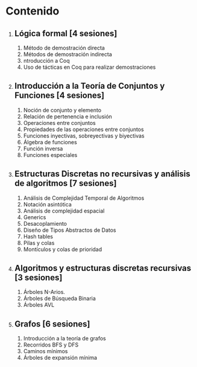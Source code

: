 # Contenido

1. ## Lógica formal [4 sesiones] 

    1. Método de demostración directa 
    2. Métodos de demostración indirecta 
    3. ntroducción a Coq 
    4. Uso de tácticas en Coq para realizar demostraciones 

2. ## Introducción a la Teoría de Conjuntos y Funciones [4 sesiones] 

    1. Noción de conjunto y elemento 
    2. Relación de pertenencia e inclusión 
    3. Operaciones entre conjuntos 
    4. Propiedades de las operaciones entre conjuntos 
    5. Funciones inyectivas, sobreyectivas y biyectivas 
    6. Álgebra de funciones 
    7. Función inversa 
    8. Funciones especiales 

3. ## Estructuras Discretas no recursivas y análisis de algoritmos [7 sesiones] 

    1. Análisis de Complejidad Temporal de Algoritmos 
    2. Notación asintótica 
    3. Análisis de complejidad espacial 
    4. Generics 
    5. Desacoplamiento 
    6. Diseño de Tipos Abstractos de Datos 
    7. Hash tables 
    8. Pilas y colas 
    9. Montículos y colas de prioridad 

4. ## Algoritmos y estructuras discretas recursivas [3 sesiones] 

    1. Árboles N-Arios. 
    2. Árboles de Búsqueda Binaria 
    3. Árboles AVL 


5. ## Grafos [6 sesiones] 

    1. Introducción a la teoría de grafos 
    2. Recorridos BFS y DFS 
    3. Caminos mínimos 
    4. Árboles de expansión mínima 
